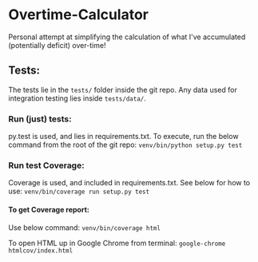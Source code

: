 # Overtime-Calculator
Personal attempt at simplifying the calculation of what I've accumulated (potentially deficit) over-time!

## Tests:
The tests lie in the `tests/` folder inside the git repo.
Any data used for integration testing lies inside `tests/data/`.

### Run (just) tests:
py.test is used, and lies in requirements.txt.
To execute, run the below command from the root of the git repo:
`venv/bin/python setup.py test`

### Run test Coverage:
Coverage is used, and included in requirements.txt.
See below for how to use:
`venv/bin/coverage run setup.py test`

#### To get Coverage report:
Use below command:
`venv/bin/coverage html`

To open HTML up in Google Chrome from terminal:
`google-chrome htmlcov/index.html`
